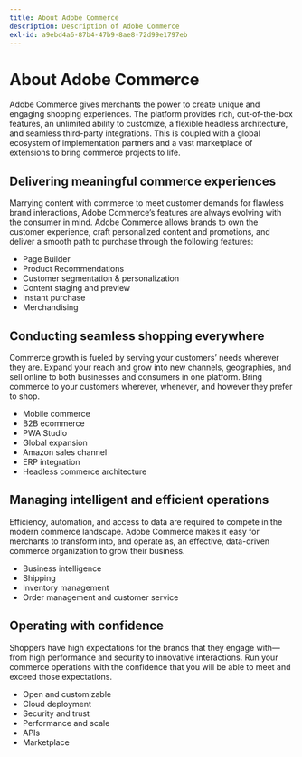 ```yaml
---
title: About Adobe Commerce
description: Description of Adobe Commerce
exl-id: a9ebd4a6-87b4-47b9-8ae8-72d99e1797eb
---
```

# About Adobe Commerce

Adobe Commerce gives merchants the power to create unique and engaging shopping experiences. The platform provides rich, out-of-the-box features, an unlimited ability to customize, a flexible headless architecture, and seamless third-party integrations. This is coupled with a global ecosystem of implementation partners and a vast marketplace of extensions to bring commerce projects to life.

## Delivering meaningful commerce experiences

Marrying content with commerce to meet customer demands for flawless brand interactions, Adobe Commerce’s features are always evolving with the consumer in mind. Adobe Commerce allows brands to own the customer experience, craft personalized content and promotions, and deliver a smooth path to purchase through the following features:

- Page Builder
- Product Recommendations
- Customer segmentation & personalization
- Content staging and preview
- Instant purchase
- Merchandising

## Conducting seamless shopping everywhere

Commerce growth is fueled by serving your customers’ needs wherever they are. Expand your reach and grow into new channels, geographies, and sell online to both businesses and consumers in one platform. Bring commerce to your customers wherever, whenever, and however they prefer to shop.

- Mobile commerce
- B2B ecommerce
- PWA Studio
- Global expansion
- Amazon sales channel
- ERP integration
- Headless commerce architecture

## Managing intelligent and efficient operations

Efficiency, automation, and access to data are required to compete in the modern commerce landscape. Adobe Commerce makes it easy for merchants to transform into, and operate as, an effective, data-driven commerce organization to grow their business.

- Business intelligence
- Shipping
- Inventory management
- Order management and customer service

## Operating with confidence

Shoppers have high expectations for the brands that they engage with—from high performance and security to innovative interactions. Run your commerce operations with the confidence that you will be able to meet and exceed those expectations.

- Open and customizable
- Cloud deployment
- Security and trust
- Performance and scale
- APIs
- Marketplace
